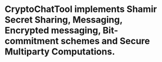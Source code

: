 # CryptoChatTool implements Shamir Secret Sharing, Messaging, Encrypted messaging, Bit-commitment schemes and Secure Multiparty Computations.
